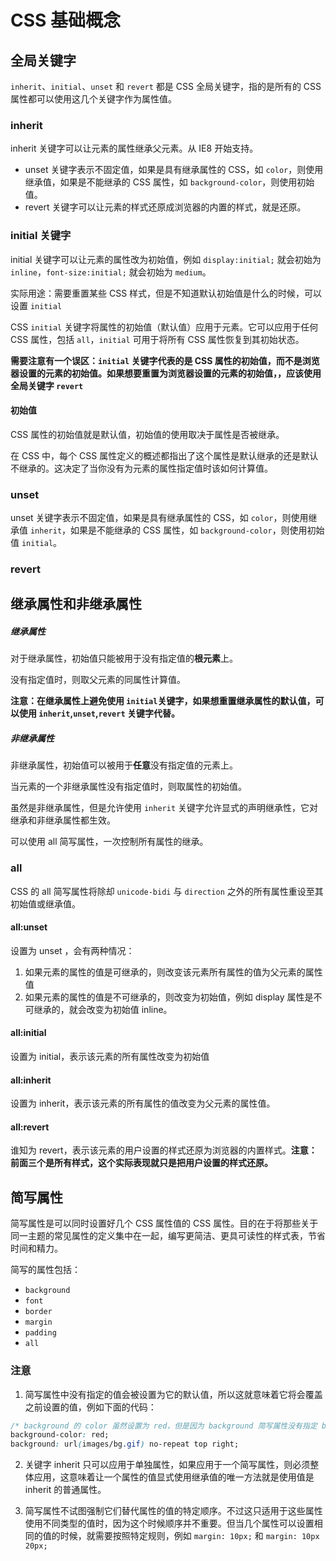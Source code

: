 # CSS 基础概念

## 全局关键字

`inherit`、`initial`、`unset` 和 `revert` 都是 CSS 全局关键字，指的是所有的 CSS 属性都可以使用这几个关键字作为属性值。

### inherit

inherit 关键字可以让元素的属性继承父元素。从 IE8 开始支持。

- unset 关键字表示不固定值，如果是具有继承属性的 CSS，如 `color`，则使用继承值，如果是不能继承的 CSS 属性，如 `background-color`，则使用初始值。
- revert 关键字可以让元素的样式还原成浏览器的内置的样式，就是还原。

### initial 关键字

initial 关键字可以让元素的属性改为初始值，例如 `display:initial;` 就会初始为 `inline`，`font-size:initial;` 就会初始为 `medium`。

实际用途：需要重置某些 CSS 样式，但是不知道默认初始值是什么的时候，可以设置 `initial`

CSS `initial` 关键字将属性的初始值（默认值）应用于元素。它可以应用于任何 CSS 属性，包括 `all`，`initial` 可用于将所有 CSS 属性恢复到其初始状态。

**需要注意有一个误区：`initial` 关键字代表的是 CSS 属性的初始值，而不是浏览器设置的元素的初始值。如果想要重置为浏览器设置的元素的初始值，，应该使用全局关键字 `revert`**

#### 初始值

CSS 属性的初始值就是默认值，初始值的使用取决于属性是否被继承。

在 CSS 中，每个 CSS 属性定义的概述都指出了这个属性是默认继承的还是默认不继承的。这决定了当你没有为元素的属性指定值时该如何计算值。

### unset

unset 关键字表示不固定值，如果是具有继承属性的 CSS，如 `color`，则使用继承值 `inherit`，如果是不能继承的 CSS 属性，如 `background-color`，则使用初始值 `initial`。

### revert

## 继承属性和非继承属性

##### 继承属性

对于继承属性，初始值只能被用于没有指定值的**根元素**上。

没有指定值时，则取父元素的同属性计算值。

**注意：在继承属性上避免使用 `initial`关键字，如果想重置继承属性的默认值，可以使用 `inherit`,`unset`,`revert` 关键字代替。**

##### 非继承属性

非继承属性，初始值可以被用于**任意**没有指定值的元素上。

当元素的一个非继承属性没有指定值时，则取属性的初始值。

虽然是非继承属性，但是允许使用 `inherit` 关键字允许显式的声明继承性，它对继承和非继承属性都生效。

可以使用 all 简写属性，一次控制所有属性的继承。

### all

CSS 的 all 简写属性将除却 `unicode-bidi` 与 `direction` 之外的所有属性重设至其初始值或继承值。

#### all:unset

设置为 unset ，会有两种情况：

1. 如果元素的属性的值是可继承的，则改变该元素所有属性的值为父元素的属性值
2. 如果元素的属性的值是不可继承的，则改变为初始值，例如 display 属性是不可继承的，就会改变为初始值 inline。

#### all:initial

设置为 initial，表示该元素的所有属性改变为初始值

#### all:inherit

设置为 inherit，表示该元素的所有属性的值改变为父元素的属性值。

#### all:revert

谁知为 revert，表示该元素的用户设置的样式还原为浏览器的内置样式。**注意：前面三个是所有样式，这个实际表现就只是把用户设置的样式还原。**

## 简写属性

简写属性是可以同时设置好几个 CSS 属性值的 CSS 属性。目的在于将那些关于同一主题的常见属性的定义集中在一起，编写更简洁、更具可读性的样式表，节省时间和精力。

简写的属性包括：

- `background`
- `font`
- `border`
- `margin`
- `padding`
- `all`

### 注意

1. 简写属性中没有指定的值会被设置为它的默认值，所以这就意味着它将会覆盖之前设置的值，例如下面的代码：

```css
/* background 的 color 虽然设置为 red，但是因为 background 简写属性没有指定 background-color 的值，所以就是默认的 transparent，red 就会被覆盖*/
background-color: red;
background: url(images/bg.gif) no-repeat top right;
```

2. 关键字 inherit 只可以应用于单独属性，如果应用于一个简写属性，则必须整体应用，这意味着让一个属性的值显式使用继承值的唯一方法就是使用值是 inherit 的普通属性。

3. 简写属性不试图强制它们替代属性的值的特定顺序。不过这只适用于这些属性使用不同类型的值时，因为这个时候顺序并不重要。但当几个属性可以设置相同的值的时候，就需要按照特定规则，例如 `margin: 10px;` 和 `margin: 10px 20px;`
